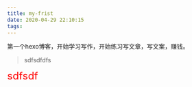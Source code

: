 ```yaml
---
title: my-frist
date: 2020-04-29 22:10:15
tags:
---
```

第一个hexo博客，开始学习写作，开始练习写文章，写文案，赚钱。

> sdfsdfdfs  

<span style="color:red;font-size:24px;"> sdfsdf</span>
